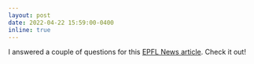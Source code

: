 ```yaml
---
layout: post
date: 2022-04-22 15:59:00-0400
inline: true
---
```


I answered a couple of questions for this [EPFL News article](https://actu.epfl.ch/news/cyber-defence-fellowships-alessandro-stolfo/). Check it out!